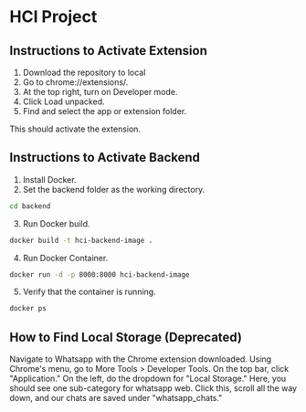 # HCI Project

## Instructions to Activate Extension
1. Download the repository to local
2. Go to chrome://extensions/.
3. At the top right, turn on Developer mode.
4. Click Load unpacked.
5. Find and select the app or extension folder.

This should activate the extension.

## Instructions to Activate Backend
1. Install Docker.
2. Set the backend folder as the working directory. 
```bash 
cd backend
```
3. Run Docker build.
```bash
docker build -t hci-backend-image .
```
4. Run Docker Container.
```bash
docker run -d -p 8000:8000 hci-backend-image
```
5. Verify that the container is running.
```bash
docker ps
```

## How to Find Local Storage (Deprecated)
Navigate to Whatsapp with the Chrome extension downloaded. Using Chrome's menu, go to More Tools > Developer Tools. On the top bar, click "Application." On the left, do the dropdown for "Local Storage." Here, you should see one sub-category for whatsapp web. Click this, scroll all the way down, and our chats are saved under "whatsapp_chats."
